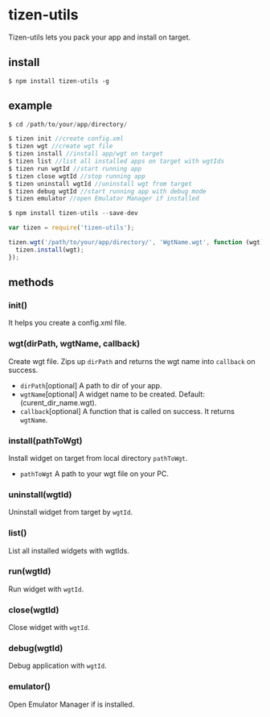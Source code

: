 # tizen-utils

Tizen-utils lets you pack your app and install on target.

## install

```
$ npm install tizen-utils -g
```

## example

```javascript
$ cd /path/to/your/app/directory/

$ tizen init //create config.xml
$ tizen wgt //create wgt file
$ tizen install //install app/wgt on target
$ tizen list //list all installed apps on target with wgtIds
$ tizen run wgtId //start running app
$ tizen close wgtId //stop running app
$ tizen uninstall wgtId //uninstall wgt from target
$ tizen debug wgtId //start running app with debug mode
$ tizen emulator //open Emulator Manager if installed
```

```javascript
$ npm install tizen-utils --save-dev

var tizen = require('tizen-utils');

tizen.wgt('/path/to/your/app/directory/', 'WgtName.wgt', function (wgt) {
  tizen.install(wgt);
});

```

## methods

### init()

It helps you create a config.xml file.


### wgt(dirPath, wgtName, callback)

Create wgt file. Zips up `dirPath` and returns
the wgt name into `callback` on success.

* `dirPath`[optional] A path to dir of your app.
* `wgtName`[optional] A widget name to be created. Default: (curent_dir_name.wgt).
* `callback`[optional] A function that is called on success. It returns `wgtName`.


### install(pathToWgt)

Install widget on target from local directory `pathToWgt`.

* `pathToWgt` A path to your wgt file on your PC.


### uninstall(wgtId)

Uninstall widget from target by `wgtId`.


### list()

List all installed widgets with wgtIds.


### run(wgtId)

Run widget with `wgtId`.


### close(wgtId)

Close widget with `wgtId`.


### debug(wgtId)

Debug application with `wgtId`.


### emulator()

Open Emulator Manager if is installed.
